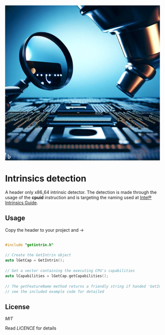 ![Logo](cpuidlogo.jpg)

# Intrinsics detection

A header only x86_64 intrinsic detector. The detection is made through the usage of the **cpuid** instruction and is targeting the naming used at 
[Intel® Intrinsics Guide](https://www.intel.com/content/www/us/en/docs/intrinsics-guide/index.html).

## Usage

Copy the header to your project and ->

```cpp

#include "getintrin.h"

// Create the GetIntrin object
auto lGetCap = GetIntrin();

// Get a vector containing the executing CPU's capabilities
auto lCapabilities = lGetCap.getCapabilities();

// The getFeatureName method returns a friendly string if handed 'GetIntrin::Instructions::VAES' 
// see the included example code for detailed

```

## License

*MIT*

Read *LICENCE* for details


